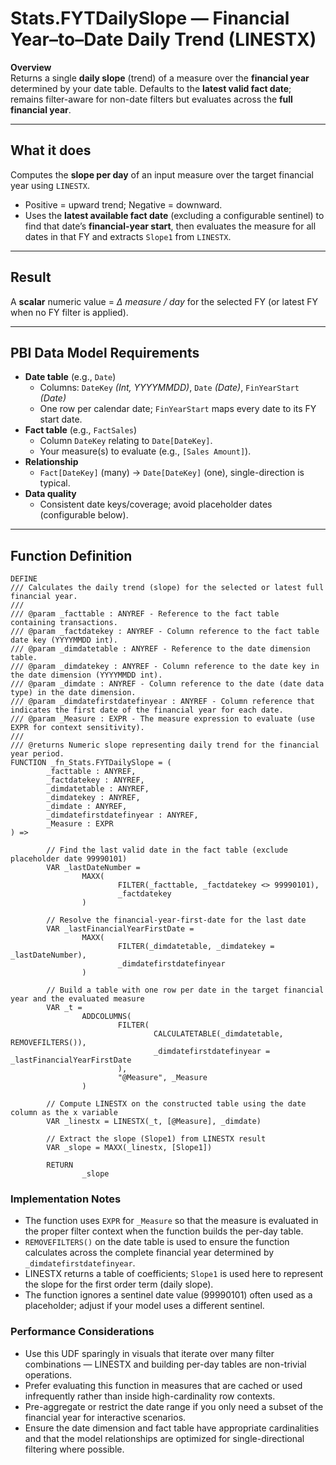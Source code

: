 # Stats.FYTDailySlope — Financial Year–to–Date Daily Trend (LINESTX)

**Overview**  
Returns a single **daily slope** (trend) of a measure over the **financial year** determined by your date table. Defaults to the **latest valid fact date**; remains filter-aware for non-date filters but evaluates across the **full financial year**.

---

## What it does
Computes the **slope per day** of an input measure over the target financial year using `LINESTX`.  
- Positive = upward trend; Negative = downward.  
- Uses the **latest available fact date** (excluding a configurable sentinel) to find that date’s **financial-year start**, then evaluates the measure for all dates in that FY and extracts `Slope1` from `LINESTX`.

---

## Result
A **scalar** numeric value = *Δ measure / day* for the selected FY (or latest FY when no FY filter is applied).

---

## PBI Data Model Requirements
- **Date table** (e.g., `Date`)
  - Columns: `DateKey` *(Int, YYYYMMDD)*, `Date` *(Date)*, `FinYearStart` *(Date)*
  - One row per calendar date; `FinYearStart` maps every date to its FY start date.
- **Fact table** (e.g., `FactSales`)
  - Column `DateKey` relating to `Date[DateKey]`.
  - Your measure(s) to evaluate (e.g., `[Sales Amount]`).
- **Relationship**
  - `Fact[DateKey]` (many) → `Date[DateKey]` (one), single-direction is typical.
- **Data quality**
  - Consistent date keys/coverage; avoid placeholder dates (configurable below).

---

## Function Definition

```dax
DEFINE
/// Calculates the daily trend (slope) for the selected or latest full financial year.
///
/// @param _facttable : ANYREF - Reference to the fact table containing transactions.
/// @param _factdatekey : ANYREF - Column reference to the fact table date key (YYYYMMDD int).
/// @param _dimdatetable : ANYREF - Reference to the date dimension table.
/// @param _dimdatekey : ANYREF - Column reference to the date key in the date dimension (YYYYMMDD int).
/// @param _dimdate : ANYREF - Column reference to the date (date data type) in the date dimension.
/// @param _dimdatefirstdatefinyear : ANYREF - Column reference that indicates the first date of the financial year for each date.
/// @param _Measure : EXPR - The measure expression to evaluate (use EXPR for context sensitivity).
///
/// @returns Numeric slope representing daily trend for the financial year period.
FUNCTION _fn_Stats.FYTDailySlope = (
        _facttable : ANYREF,
        _factdatekey : ANYREF,
        _dimdatetable : ANYREF,
        _dimdatekey : ANYREF,
        _dimdate : ANYREF,
        _dimdatefirstdatefinyear : ANYREF,
        _Measure : EXPR
) =>

        // Find the last valid date in the fact table (exclude placeholder date 99990101)
        VAR _lastDateNumber =
                MAXX(
                        FILTER(_facttable, _factdatekey <> 99990101),
                        _factdatekey
                )

        // Resolve the financial-year-first-date for the last date
        VAR _lastFinancialYearFirstDate =
                MAXX(
                        FILTER(_dimdatetable, _dimdatekey = _lastDateNumber),
                        _dimdatefirstdatefinyear
                )

        // Build a table with one row per date in the target financial year and the evaluated measure
        VAR _t =
                ADDCOLUMNS(
                        FILTER(
                                CALCULATETABLE(_dimdatetable, REMOVEFILTERS()),
                                _dimdatefirstdatefinyear = _lastFinancialYearFirstDate
                        ),
                        "@Measure", _Measure
                )

        // Compute LINESTX on the constructed table using the date column as the x variable
        VAR _linestx = LINESTX(_t, [@Measure], _dimdate)

        // Extract the slope (Slope1) from LINESTX result
        VAR _slope = MAXX(_linestx, [Slope1])

        RETURN
                _slope
```


### Implementation Notes

- The function uses `EXPR` for `_Measure` so that the measure is evaluated in the proper filter context
    when the function builds the per-day table.
- `REMOVEFILTERS()` on the date table is used to ensure the function calculates across the complete
    financial year determined by `_dimdatefirstdatefinyear`.
- LINESTX returns a table of coefficients; `Slope1` is used here to represent the slope for the first
    order term (daily slope).
- The function ignores a sentinel date value (99990101) often used as a placeholder; adjust if your
    model uses a different sentinel.


### Performance Considerations

- Use this UDF sparingly in visuals that iterate over many filter combinations — LINESTX and
    building per-day tables are non-trivial operations.
- Prefer evaluating this function in measures that are cached or used infrequently rather than inside
    high-cardinality row contexts.
- Pre-aggregate or restrict the date range if you only need a subset of the financial year for
    interactive scenarios.
- Ensure the date dimension and fact table have appropriate cardinalities and that the model
    relationships are optimized for single-directional filtering where possible.


